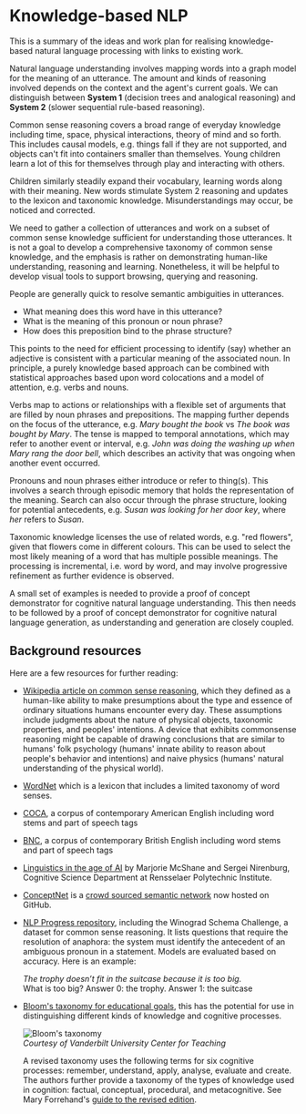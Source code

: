 # Knowledge-based NLP

This is a summary of the ideas and work plan for realising knowledge-based natural language processing with links to existing work.

Natural language understanding involves mapping words into a graph model for the meaning of an utterance. The amount and kinds of reasoning involved depends on the context and the agent's current goals. We can distinguish between **System 1** (decision trees and analogical reasoning) and **System 2** (slower sequential rule-based reasoning).

Common sense reasoning covers a broad range of everyday knowledge including time, space, physical interactions, theory of mind and so forth. This includes causal models, e.g. things fall if they are not supported, and objects can't fit into containers smaller than themselves. Young children learn a lot of this for themselves through play and interacting with others.

Children similarly steadily expand their vocabulary, learning words along with their meaning. New words stimulate System 2 reasoning and updates to the lexicon and taxonomic knowledge. Misunderstandings may occur, be noticed and corrected.

We need to gather a collection of utterances and work on a subset of common sense knowledge sufficient for understanding those utterances. It is not a goal to develop a comprehensive taxonomy of common sense knowledge, and the emphasis is rather on demonstrating human-like understanding, reasoning and learning. Nonetheless, it will be helpful to develop visual tools to support browsing, querying and reasoning.

People are generally quick to resolve semantic ambiguities in utterances. 

* What meaning does this word have in this utterance?
* What is the meaning of this pronoun or noun phrase?
* How does this preposition bind to the phrase structure?

This points to the need for efficient processing to identify (say) whether an adjective is consistent with a particular meaning of the associated noun. In principle, a purely knowledge based approach can be combined with statistical approaches based upon word colocations and a model of attention, e.g. verbs and nouns.

Verbs map to actions or relationships with a flexible set of arguments that are filled by noun phrases and prepositions. The mapping further depends on the focus of the utterance, e.g. *Mary bought the book* vs *The book was bought by Mary*. The tense is mapped to temporal annotations, which may refer to another event or interval, e.g. *John was doing the washing up when Mary rang the door bell*, which describes an activity that was ongoing when another event occurred.

Pronouns and noun phrases either introduce or refer to thing(s). This involves a search through episodic memory that holds the representation of the meaning. Search can also occur through the phrase structure, looking for potential antecedents, e.g. *Susan was looking for her door key*, where *her* refers to *Susan*.

Taxonomic knowledge licenses the use of related words, e.g. "red flowers", given that flowers come in different colours. This can be used to select the most likely meaning of a word that has multiple possible meanings. The processing is incremental, i.e. word by word, and may involve progressive refinement as further evidence is observed.

A small set of examples is needed to provide a proof of concept demonstrator for cognitive natural language understanding. This then needs to be followed by a proof of concept demonstrator for cognitive natural language generation, as understanding and generation are closely coupled.

## Background resources

Here are a few resources for further reading:

* [Wikipedia article on common sense reasoning](https://en.m.wikipedia.org/wiki/Commonsense_reasoning), which they defined as a human-like ability to make presumptions about the type and essence of ordinary situations humans encounter every day. These assumptions include judgments about the nature of physical objects, taxonomic properties, and peoples' intentions. A device that exhibits commonsense reasoning might be capable of drawing conclusions that are similar to humans' folk psychology (humans' innate ability to reason about people's behavior and intentions) and naive physics (humans' natural understanding of the physical world).
* [WordNet](https://wordnet.princeton.edu) which is a lexicon that includes a limited taxonomy of word senses.
* [COCA](https://www.english-corpora.org/coca/), a corpus of contemporary American English including word stems and part of speech tags
* [BNC](http://www.natcorp.ox.ac.uk), a corpus of contemporary British English including word stems and part of speech tags
* [Linguistics in the age of AI](https://direct.mit.edu/books/book/5042/Linguistics-for-the-Age-of-AI) by Marjorie McShane and Sergei Nirenburg, Cognitive Science Department at Rensselaer Polytechnic Institute.
* [ConceptNet](https://en.m.wikipedia.org/wiki/ConceptNet) is a [crowd sourced semantic network](https://github.com/commonsense/conceptnet) now hosted on GitHub.
* [NLP Progress repository](http://nlpprogress.com/english/common_sense.html), including the Winograd Schema Challenge, a dataset for common sense reasoning. It lists questions that require the resolution of anaphora: the system must identify the antecedent of an ambiguous pronoun in a statement. Models are evaluated based on accuracy. Here is an example:

    *The trophy doesn’t fit in the suitcase because it is too big.*<br>
What is too big? Answer 0: the trophy. Answer 1: the suitcase

* [Bloom's taxonomy for educational goals](https://cft.vanderbilt.edu/guides-sub-pages/blooms-taxonomy/), this has the potential for use in distinguishing different kinds of knowledge and cognitive processes. 

    ![Bloom's taxonomy](https://cdn.vanderbilt.edu/vu-wp0/wp-content/uploads/sites/59/2019/03/27124326/Blooms-Taxonomy.jpg)<br>
        *Courtesy of Vanderbilt University Center for Teaching*

    A revised taxonomy uses the following terms for six cognitive processes: remember, understand, apply, analyse, evaluate and create. The authors further provide a taxonomy of the types of knowledge used in cognition: factual, conceptual, procedural, and metacognitive. See Mary Forrehand's [guide to the revised edition](https://cft.vanderbilt.edu/wp-content/uploads/sites/59/BloomsTaxonomy-mary-forehand.pdf).
